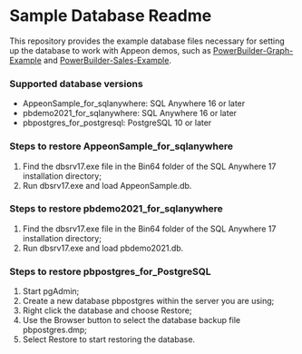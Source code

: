 # <b>Sample Database Readme</b>

This repository provides the example database files necessary for setting up the database to work with Appeon demos, such as [PowerBuilder-Graph-Example](https://github.com/Appeon/PowerBuilder-Graph-Example) and [PowerBuilder-Sales-Example](https://github.com/Appeon/PowerBuilder-Sales-Example). 

### Supported database versions 

- AppeonSample_for_sqlanywhere: SQL Anywhere 16 or later
- pbdemo2021_for_sqlanywhere: SQL Anywhere 16 or later
- pbpostgres_for_postgresql: PostgreSQL 10 or later

### Steps to restore AppeonSample_for_sqlanywhere

1. Find the dbsrv17.exe file in the Bin64 folder of the SQL Anywhere 17 installation directory;
2. Run dbsrv17.exe and load AppeonSample.db.

### Steps to restore pbdemo2021_for_sqlanywhere

1. Find the dbsrv17.exe file in the Bin64 folder of the SQL Anywhere 17 installation directory;
2. Run dbsrv17.exe and load pbdemo2021.db.

### Steps to restore pbpostgres_for_PostgreSQL

1. Start pgAdmin;
2. Create a new database pbpostgres within the server you are using; 
3. Right click the database and choose Restore; 
4. Use the Browser button to select the database backup file pbpostgres.dmp;
5. Select Restore to start restoring the database.
